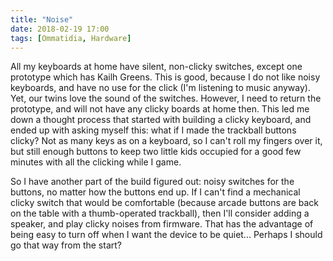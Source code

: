 ```yaml
---
title: "Noise"
date: 2018-02-19 17:00
tags: [Ommatidia, Hardware]
---
```


All my keyboards at home have silent, non-clicky switches, except one prototype which has Kailh Greens. This is good, because I do not like noisy keyboards, and have no use for the click (I'm listening to music anyway). Yet, our twins love the sound of the switches. However, I need to return the prototype, and will not have any clicky boards at home then. This led me down a thought process that started with building a clicky keyboard, and ended up with asking myself this: what if I made the trackball buttons clicky? Not as many keys as on a keyboard, so I can't roll my fingers over it, but still enough buttons to keep two little kids occupied for a good few minutes with all the clicking while I game.

So I have another part of the build figured out: noisy switches for the buttons, no matter how the buttons end up. If I can't find a mechanical clicky switch that would be comfortable (because arcade buttons are back on the table with a thumb-operated trackball), then I'll consider adding a speaker, and play clicky noises from firmware. That has the advantage of being easy to turn off when I want the device to be quiet... Perhaps I should go that way from the start?
